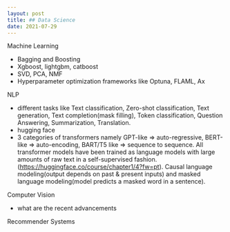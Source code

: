 ```yaml
---
layout: post
title: ## Data Science
date: 2021-07-29
---
```


Machine Learning
 - Bagging and Boosting
 - Xgboost, lightgbm, catboost
 - SVD, PCA, NMF
 - Hyperparameter optimization frameworks like Optuna, FLAML, Ax
 
NLP
- different tasks like Text classification, Zero-shot classification, Text generation, Text completion(mask filling), Token classification, Question Answering, Summarization, Translation.
- hugging face
- 3 categories of transformers namely GPT-like => auto-regressive, BERT-like => auto-encoding, BART/T5 like => sequence to sequence. All transformer models have been trained as language models with large amounts of raw text in a self-supervised fashion. (https://huggingface.co/course/chapter1/4?fw=pt). Causal language modeling(output depends on past & present inputs) and masked language modeling(model predicts a masked word in a sentence).  

Computer Vision
- what are the recent advancements

Recommender Systems
